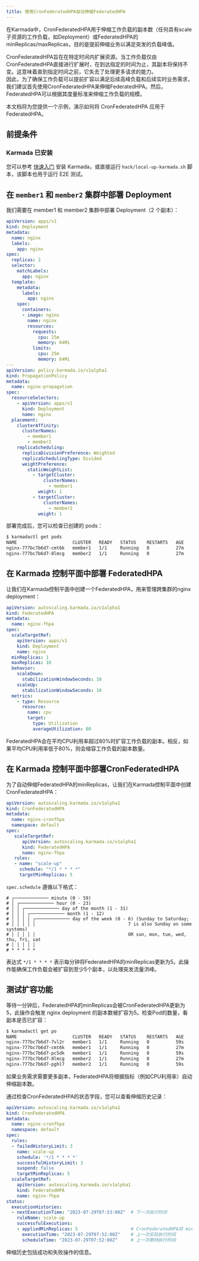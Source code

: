 ```yaml
---
title: 使用CronFederatedHPA自动伸缩FederatedHPA
---
```


在Karmada中，CronFederatedHPA用于伸缩工作负载的副本数（任何具有scale子资源的工作负载，如Deployment）或FederatedHPA的 minReplicas/maxReplicas，目的是提前伸缩业务以满足突发的负载峰值。

CronFederatedHPA旨在在特定时间内扩展资源。当工作负载仅由CronFederatedHPA直接进行扩展时，在到达指定的时间为止，其副本将保持不变。这意味着直到指定时间之前，它失去了处理更多请求的能力。  
因此，为了确保工作负载可以提前扩容以满足后续高峰负载和后续实时业务需求，我们建议首先使用CronFederatedHPA来伸缩FederatedHPA。然后，FederatedHPA可以根据其度量标准来伸缩工作负载的规模。

本文档将为您提供一个示例，演示如何将 CronFederatedHPA 应用于 FederatedHPA。

## 前提条件

### Karmada 已安装

您可以参考 [快速入门](https://github.com/karmada-io/karmada#quick-start) 安装 Karmada，或直接运行 `hack/local-up-karmada.sh` 脚本，该脚本也用于运行 E2E 测试。

## 在 `member1` 和 `member2` 集群中部署 Deployment

我们需要在 member1 和 member2 集群中部署 Deployment（2 个副本）：
```yaml
apiVersion: apps/v1
kind: Deployment
metadata:
  name: nginx
  labels:
    app: nginx
spec:
  replicas: 2
  selector:
    matchLabels:
      app: nginx
  template:
    metadata:
      labels:
        app: nginx
    spec:
      containers:
      - image: nginx
        name: nginx
        resources:
          requests:
            cpu: 25m
            memory: 64Mi
          limits:
            cpu: 25m
            memory: 64Mi
---
apiVersion: policy.karmada.io/v1alpha1
kind: PropagationPolicy
metadata:
  name: nginx-propagation
spec:
  resourceSelectors:
    - apiVersion: apps/v1
      kind: Deployment
      name: nginx
  placement:
    clusterAffinity:
      clusterNames:
        - member1
        - member2
    replicaScheduling:
      replicaDivisionPreference: Weighted
      replicaSchedulingType: Divided
      weightPreference:
        staticWeightList:
          - targetCluster:
              clusterNames:
                - member1
            weight: 1
          - targetCluster:
              clusterNames:
                - member2
            weight: 1
```

部署完成后，您可以检查已创建的 pods：
```sh
$ karmadactl get pods
NAME                     CLUSTER   READY   STATUS    RESTARTS   AGE
nginx-777bc7b6d7-cmt6k   member1   1/1     Running   0          27m
nginx-777bc7b6d7-8lmcg   member2   1/1     Running   0          27m
```

## 在 Karmada 控制平面中部署 FederatedHPA

让我们在Karmada控制平面中创建一个FederatedHPA，用来管理跨集群的nginx deployment：
```yaml
apiVersion: autoscaling.karmada.io/v1alpha1
kind: FederatedHPA
metadata:
  name: nginx-fhpa
spec:
  scaleTargetRef:
    apiVersion: apps/v1
    kind: Deployment
    name: nginx
  minReplicas: 1
  maxReplicas: 10
  behavior:
    scaleDown:
      stabilizationWindowSeconds: 10
    scaleUp:
      stabilizationWindowSeconds: 10
  metrics:
    - type: Resource
      resource:
        name: cpu
        target:
          type: Utilization
          averageUtilization: 80
```
FederatedHPA会在平均CPU利用率超过80%时扩容工作负载的副本。相反，如果平均CPU利用率低于80%，则会缩容工作负载的副本数量。

## 在 Karmada 控制平面中部署CronFederatedHPA

为了自动伸缩FederatedHPA的minReplicas，让我们在Karmada控制平面中创建CronFederatedHPA：

```yaml
apiVersion: autoscaling.karmada.io/v1alpha1
kind: CronFederatedHPA
metadata:
  name: nginx-cronfhpa
  namespace: default
spec:
   scaleTargetRef:
      apiVersion: autoscaling.karmada.io/v1alpha1
      kind: FederatedHPA
      name: nginx-fhpa
   rules:
   - name: "scale-up"
     schedule: "*/1 * * * *"
     targetMinReplicas: 5
```

`spec.schedule` 遵循以下格式：
```
# ┌───────────── minute (0 - 59)
# │ ┌───────────── hour (0 - 23)
# │ │ ┌───────────── day of the month (1 - 31)
# │ │ │ ┌───────────── month (1 - 12)
# │ │ │ │ ┌───────────── day of the week (0 - 6) (Sunday to Saturday;
# │ │ │ │ │                                   7 is also Sunday on some systems)
# │ │ │ │ │                                   OR sun, mon, tue, wed, thu, fri, sat
# │ │ │ │ │
# * * * * *
```
表达式 `*/1 * * * *` 表示每分钟将FederatedHPA的minReplicas更新为5。此操作能确保工作负载会被扩容到至少5个副本，以处理突发流量洪峰。

## 测试扩容功能

等待一分钟后，FederatedHPA的minReplicas会被CronFederatedHPA更新为5，此操作会触发 nginx deployment 的副本数被扩容为5。检查Pod的数量，看副本是否已扩容：
```sh
$ karmadactl get po
NAME                     CLUSTER   READY   STATUS    RESTARTS   AGE
nginx-777bc7b6d7-7vl2r   member1   1/1     Running   0          59s
nginx-777bc7b6d7-cmt6k   member1   1/1     Running   0          27m
nginx-777bc7b6d7-pc5dk   member1   1/1     Running   0          59s
nginx-777bc7b6d7-8lmcg   member2   1/1     Running   0          27m
nginx-777bc7b6d7-pghl7   member2   1/1     Running   0          59s
```

如果业务需求需要更多副本，FederatedHPA将根据指标（例如CPU利用率）自动伸缩副本数。

通过检查CronFederatedHPA的状态字段，您可以查看伸缩历史记录：
```yaml
apiVersion: autoscaling.karmada.io/v1alpha1
kind: CronFederatedHPA
metadata:
  name: nginx-cronfhpa
  namespace: default
spec:
  rules:
  - failedHistoryLimit: 3
    name: scale-up
    schedule: '*/1 * * * *'
    successfulHistoryLimit: 3
    suspend: false
    targetMinReplicas: 5
  scaleTargetRef:
    apiVersion: autoscaling.karmada.io/v1alpha1
    kind: FederatedHPA
    name: nginx-fhpa
status:
  executionHistories:
  - nextExecutionTime: "2023-07-29T07:53:00Z"  # 下一次执行时间
    ruleName: scale-up
    successfulExecutions:
    - appliedMinReplicas: 5                    # CronFederatedHPA将 minReplicas 更新为5
      executionTime: "2023-07-29T07:52:00Z"    # 上一次实际执行时间
      scheduleTime: "2023-07-29T07:52:00Z"     # 上一次期待执行时间
```
伸缩历史包括成功和失败操作的信息。
